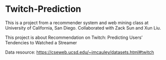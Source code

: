 # Twitch-Prediction
This is a project from a recommender system and web mining class at University of California, San Diego.
Collaborated with Zack Sun and Xun Liu.

This project is about Recommendation on Twitch: Predicting Users’ Tendencies to Watched a Streamer

Data resource: https://cseweb.ucsd.edu/~jmcauley/datasets.html#twitch
